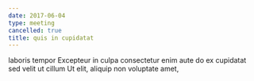```yaml
---
date: 2017-06-04
type: meeting
cancelled: true
title: quis in cupidatat
---
```

laboris tempor Excepteur in culpa consectetur enim aute do ex cupidatat sed velit ut cillum Ut elit, aliquip non voluptate amet,